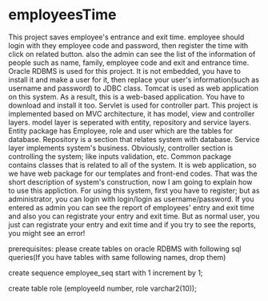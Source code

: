 # employeesTime
This project saves employee's entrance and exit time. employee should login with they employee code and password, then register the time with click on related button. also  the admin can see the list of the information of people such as name, family, employee code and exit and entrance time.
Oracle RDBMS is used for this project. It is not embedded, you have to install it and make a user for it, then replace your user's information(such as username and password) to JDBC class.
Tomcat is used as web application on this system. As a result, this is a web-based application. You have to download and install it too.
Servlet is used for controller part.
This project is implemented based on MVC architecture, it has model, view and controller layers. model layer is seperated with entity, repository and service layers.
Entity package has Employee, role and user which are the tables for database.
Repository is a section that relates system with database.
Service layer implements system's business.
Obviously, controller section is controlling the system; like inputs validation, etc.
Common package contains classes that is related to all of the system.
It is web application, so we have web package for our templates and front-end codes.
That was the short description of system's construction, now I am going to explain how to use this appliction.
For using this system, first you have to register; but as administrator, you can login with login/login as username/password. If you entered as admin you can see the report of employees' entry and exit time and also you can registrate your entry and exit time. But as normal user, you just can registrate your entry and exit time and if you try to see the reports, you might see an error!

prerequisites:
please create tables on oracle RDBMS with following sql queries(If you have tables with same following names, drop them)

create sequence employee_seq start with 1 increment by 1;

create table role (employeeId number, role varchar2(10));
